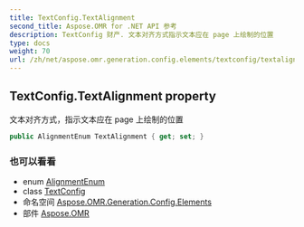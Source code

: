 ```yaml
---
title: TextConfig.TextAlignment
second_title: Aspose.OMR for .NET API 参考
description: TextConfig 财产. 文本对齐方式指示文本应在 page 上绘制的位置
type: docs
weight: 70
url: /zh/net/aspose.omr.generation.config.elements/textconfig/textalignment/
---
```

## TextConfig.TextAlignment property

文本对齐方式，指示文本应在 page 上绘制的位置

```csharp
public AlignmentEnum TextAlignment { get; set; }
```

### 也可以看看

* enum [AlignmentEnum](../../../aspose.omr.generation.config.enums/alignmentenum/)
* class [TextConfig](../)
* 命名空间 [Aspose.OMR.Generation.Config.Elements](../../textconfig/)
* 部件 [Aspose.OMR](../../../)


